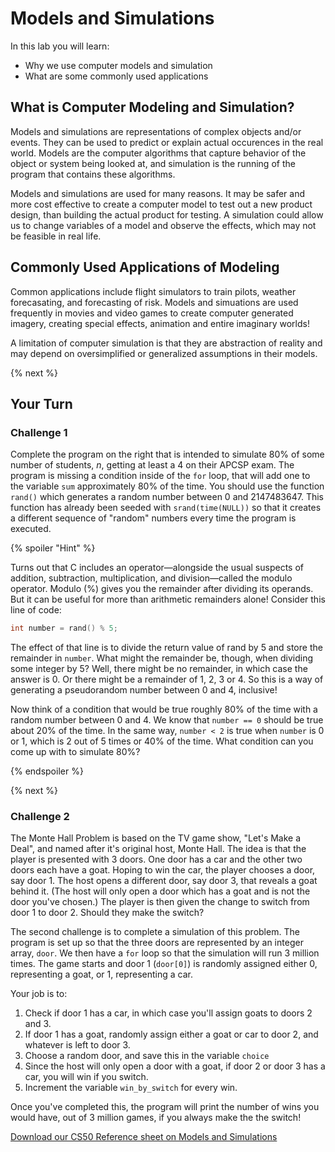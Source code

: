 # Models and Simulations

In this lab you will learn:

- Why we use computer models and simulation
- What are some commonly used applications

## What is Computer Modeling and Simulation?

Models and simulations are representations of complex objects and/or events. They can be used to predict or explain actual occurences in the real world. Models are the computer algorithms that capture behavior of the object or system being looked at, and simulation is the running of the program that contains these algorithms.

Models and simulations are used for many reasons. It may be safer and more cost effective to create a computer model to test out a new product design, than building the actual product for testing. A simulation could allow us to change variables of a model and observe the effects, which may not be feasible in real life. 

## Commonly Used Applications of Modeling

Common applications include flight simulators to train pilots, weather forecasating, and forecasting of risk. Models and simuations are used frequently in movies and video games to create computer generated imagery, creating special effects, animation and entire imaginary worlds!

A limitation of computer simulation is that they are abstraction of reality and may depend on oversimplified or generalized assumptions in their models.

{% next %}

## Your Turn

### Challenge 1

Complete the program on the right that is intended to simulate 80% of some number of students, *n*, getting at least a 4 on their APCSP exam. The program is missing a condition inside of the `for` loop, that will add one to the variable `sum` approximately 80% of the time. You should use the function `rand()` which generates a random number between 0 and 2147483647. This function has already been seeded with `srand(time(NULL))` so that it creates a different sequence of "random" numbers every time the program is executed.

{% spoiler "Hint" %}

Turns out that C includes an operator—alongside the usual suspects of addition, subtraction, multiplication, and division—called the modulo operator. Modulo (%) gives you the remainder after dividing its operands. But it can be useful for more than arithmetic remainders alone! Consider this line of code:

```c
int number = rand() % 5;
```

The effect of that line is to divide the return value of rand by 5 and store the remainder in `number`. What might the remainder be, though, when dividing some integer by 5? Well, there might be no remainder, in which case the answer is 0. Or there might be a remainder of 1, 2, 3 or 4. So this is a way of generating a pseudorandom number between 0 and 4, inclusive!

Now think of a condition that would be true roughly 80% of the time with a random number between 0 and 4. We know that `number == 0` should be true about 20% of the time. In the same way, `number < 2` is true when `number` is 0 or 1, which is 2 out of 5 times or 40% of the time. What condition can you come up with to simulate 80%?

{% endspoiler %}

{% next %}

### Challenge 2

The Monte Hall Problem is based on the TV game show, "Let's Make a Deal", and named after it's original host, Monte Hall. The idea is that the player is presented with 3 doors. One door has a car and the other two doors each have a goat. Hoping to win the car, the player chooses a door, say door 1. The host opens a different door, say door 3, that reveals a goat behind it. (The host will only open a door which has a goat and is not the door you've chosen.) The player is then given the change to switch from door 1 to door 2. Should they make the switch?

The second challenge is to complete a simulation of this problem. The program is set up so that the three doors are represented by an integer array, `door`. We then have a `for` loop so that the simulation will run 3 million times. The game starts and door 1 (`door[0]`) is randomly assigned either 0, representing a goat, or 1, representing a car.

Your job is to:
1. Check if door 1 has a car, in which case you'll assign goats to doors 2 and 3.
2. If door 1 has a goat, randomly assign either a goat or car to door 2, and whatever is left to door 3.
3. Choose a random door, and save this in the variable `choice`
4. Since the host will only open a door with a goat, if door 2 or door 3 has a car, you will win if you switch.
5. Increment the variable `win_by_switch` for every win.

Once you've completed this, the program will print the number of wins you would have, out of 3 million games, if you always make the the switch!

[Download our CS50 Reference sheet on Models and Simulations](https://ap.cs50.school/assets/pdfs/unit3/models_and_simulations.pdf)
